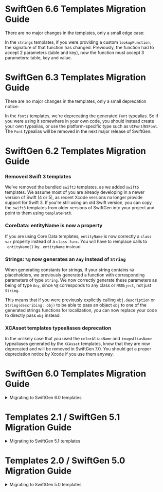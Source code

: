 # SwiftGen 6.6 Templates Migration Guide

There are no major changes in the templates, only a small edge case:

In the `strings` templates, if you were providing a custom `lookupFunction`, the signature of that function has changed. Previously, the function had to accept 2 parameters (table and key), now the function must accept 3 parameters: table, key and value.

# SwiftGen 6.3 Templates Migration Guide

There are no major changes in the templates, only a small deprecation notice:

In the `fonts` templates, we're deprecating the generated `Font` typealias. So if you were using it somewhere in your own code, you should instead create your own typealias, or use the platform-specific type such as `UIFont`/`NSFont`. The `Font` typealias will be removed in the next major release of SwiftGen.

# SwiftGen 6.2 Templates Migration Guide

### Removed Swift 3 templates

We've removed the bundled `swift3` templates, as we added `swift5` templates. We assume most of you are already developing in a newer version of Swift (4 or 5), as recent Xcode versions no longer provide support for Swift 3. If you're still using an old Swift version, you can copy the `swift3` templates from older versions of SwiftGen into your project and point to them using `templatePath`.

### CoreData: entityName is now a property

If you are using Core Data templates, `entityName` is now correctly a `class var` property instead of a `class func`. You will have to remplace calls to `.entityName()` by `.entityName` instead.

### Strings: `%@` now generates an `Any` instead of `String`

When generating constants for strings, if your string contains `%@` placeholders, we previously generated a function with corresponding parameters of type `String`. We now correctly generate these parameters as being of type `Any`, since `%@` corresponds to any class or `NSObject`, not just `String`.

This means that if you were previously explicitly calling `obj.description` or `String(describing: obj)` to be able to pass an object `obj` to one of the generated strings functions for localization, you can now replace your code to directly pass `obj` instead.

### XCAsset templates typealiases deprecation

In the unlikely case that you used the `colorAliasName` and `imageAliasName` typealiases generated by the `XCAsset` templates, know that they are now deprecated and will be removed in SwiftGen 7.0. You should get a proper depreciation notice by Xcode if you use them anyway.

# SwiftGen 6.0 Templates Migration Guide

<details>
<summary>Migrating to SwiftGen 6.0 templates</summary>

If you're moving from SwiftGen 5.x to SwiftGen 6.0, you'll need to be aware that some templates have been renamed, removed or merged with others. Follow this Migration Guide to use the new name for SwiftGen 6.x of the templates you were previously using with SwiftGen 5.x.

## Deprecated templates in SwiftGen 6.0

### Colors

| Old | New | Reason |
| --- | --- | ------ |
| `literals-swift3` | ✅ `literals-swift3` | |
| `literals-swift4` | ✅ `literals-swift4` | |
| `swift2` | ❌ _deleted_ | Really old Swift version |
| `swift3` | ✅ `swift3` | |
| `swift4` | ✅ `swift4` | |

### Fonts

| Old | New | Reason |
| --- | --- | ------ |
| `swift2` | ❌ _deleted_ | Really old Swift version |
| `swift3` | ✅ `swift3` | |
| `swift4` | ✅ `swift4` | |

### Storyboards / IB

The templates have been split up into separate templates for each specific functionality, in preparation of future functionalities such as accessibility identifiers.
- One template to generate scene information.
- One template to generate segue information.

| Old | New | Reason |
| --- | --- | ------ |
| `swift2` | ❌ _deleted_ | Really old Swift version |
| `swift3` | ➡️ `scenes-swift3`/`segues-swift3` | Split up into separate templates for the scenes and segues functionality |
| `swift4` | ➡️ `scenes-swift4`/`segues-swift4` | Split up into separate templates for the scenes and segues functionality |

⚠️ The `storybards` parser command from SwiftGen 5.x has been renamed `ib` in SwiftGen 6.0, so be sure to put those templates in a `ib` subfolder and not an `storyboards` subfolder. Also be sure to read the paragraph in [the general Migration Guide](../MigrationGuide.md#commands-can-have-multiple-outputs) about how to generate multiple outputs (from multiple templates) for a single input (a single set of input IB files).

### Strings

| Old | New | Reason |
| --- | --- | ------ |
| `flat-swift2` | ❌ _deleted_ | Really old Swift version |
| `flat-swift3` | ✅ `flat-swift3` | |
| `flat-swift4` | ✅ `flat-swift4` | |
| `structured-swift2` | ❌ _deleted_ | Really old Swift version |
| `structured-swift3` | ✅ `structured-swift3` | |
| `structured-swift4` | ✅ `structured-swift4` | |

### XCAssets

| Old | New | Reason |
| --- | --- | ------ |
| `swift2` | ❌ _deleted_ | Really old Swift version |
| `swift3` | ✅ `swift3` | |
| `swift4` | ✅ `swift4` | |

## Functionality changes in SwiftGen 6.0

All templates now have `swiftlint:disable all` at the top, so `swiftlint` users no longer need to ignore the generated files, although this is still highly recommended.

SwiftGen 6.0 uses the latest [Stencil](https://github.com/stencilproject/Stencil/blob/master/CHANGELOG.md#0131) and [StencilSwiftKit](https://github.com/SwiftGen/StencilSwiftKit/blob/stable/CHANGELOG.md#270) libraries, so there are plenty of new features for template writers, such as variable subscripting, an `indent` filter, better error reporting, ...

### Fonts

The template now provides a `registerAllCustomFonts()` function, which can be useful if you use custom fonts in your Interface Builder files. Just call it when your application starts. Otherwise, fonts will still auto-register when they're first used in code.

Note that if you call this method, you don't need to list the custom fonts under the `UIAppFonts` key of your `Info.plist` anymore. Calling this method instead of listing your custom fonts in your `Info.plist` thus has two advantages: you don't have to maintain the list up-to-date anymore when you add/remove a custom font, and it also works well with custom fonts you might embed in your frameworks (which don't have that `UIAppFonts` key in their own `Info.plist`).

### Storyboards / IB

The segues template now generates a handy initializer on `SegueType` for use in `prepareForSegue`, for example:

```swift
override func prepare(for segue: UIStoryboardSegue, sender: Any?) {
  switch StoryboardSegue.Message(segue) {
  case .embed?:
    // Prepare for your custom segue transition, passing information to the destionation VC
  case .customBack?:
    // Prepare for your custom segue transition, passing information to the destionation VC
  default:
    // Other segues from other scenes, not handled by this VC
    break
  }
}
```

The templates now handle the "Inherit module from target" setting in Interface Builder, so you may no longer need to set the `module: ...` parameter anymore if you have multiple targets.

### Strings

A thing of note for some users is that the SwiftGen parser no longer consolidates keys with different casing. This may affect you if you have `strings` files with inconsistent keys. See the [contexts Migration Guide](../SwiftGen%20Contexts.md#swiftgen-60-migration-guide) for more information.

### XCAssets

All groups (folders) are no longer namespaced by default. A group will now only be namespaced if you've enabled the corresponding "provides namespace" for that group in Xcode. To enable the old behaviour again, use the `forceProvidesNamespaces` parameter in your config file.

The template now supports `NSDataAsset` sets, so you can now safely access items such as JSON files or any other data files from your asset catalog.

Some smaller changes:
* The template no longer generates `allXXX` constants by default. This can be turned on again with the `allValues` parameter in your config file.
* Together with the previous item, the `noAllValues` parameter has been removed in favour of the `allValues` parameter in your config file.
* The old `allValues` constant (which was an alias for `allImages`) has been removed, use `allImages` instead.
* The deprecated `Image` typealias (to `UIImage`/`NSImage`) has been renamed to `AssetImageTypeAlias`.

</details>

# Templates 2.1 / SwiftGen 5.1 Migration Guide

<details>
<summary>Migrating to SwiftGen 5.1 templates</summary>

## Functionality changes in 2.1 (SwiftGen 5.1)

### XCAssets

The static `allValues` constant has been deprecated in favor of the `allImages` and `allColors` constants. This is because we've added support for named colors in asset catalogs.

</details>

# Templates 2.0 / SwiftGen 5.0 Migration Guide

<details>
<summary>Migrating to SwiftGen 5.0 templates</summary>

If you're moving from SwiftGen 4.x to SwiftGen 5.0, you'll need to be aware that some templates have been renamed, removed or merged with others. Follow this Migration Guide to use the new name for SwiftGen 5.x of the templates you were previously using with SwiftGen 4.x.

## Deprecated templates in 2.0 (SwiftGen 5.0)

The two general themes for this version are:

- Templates now reside in the subfolder corresponding to their parser (`colors`, `fonts`, ...) instead of the filename being prefixed with it.
- The `default` template doesn't exist anymore, templates now specify which swift version they support.

Below is a list of renamed ("➡️") and removed ("❌") templates, grouped by parser. If your template hasn't been renamed or removed, you don't need to do anything ("✅"). You still might want to review the documentation for that template, as there might be new features you may be interested in.

### Colors

| Old | New | Reason |
| --- | --- | ------ |
| `default` | ➡️ `swift2` | |
| `rawvalues` | ❌ _deleted_ | Seldomly used |
| `swift3` | ✅ `swift3` | |

### Fonts

| Old | New | Reason |
| --- | --- | ------ |
| `default` | ➡️ `swift2` | |
| `swift3` | ✅ `swift3` | |

### Images / XCAssets

| Old | New | Reason |
| --- | --- | ------ |
| `allvalues` | ➡️ `swift2`/`swift3` | All templates by default now generate an `allValues` static constant |
| `default` | ⚠️ `swift2` | Now integrates the recursive features of the previously named `dot-syntax` template |
| `dot-syntax` | ➡️ `swift2` | |
| `dot-syntax-swift3` | ➡️ `swift3` | |
| `swift3` | ⚠️ `swift3` | Now integrates the recursive features of the previously named `dot-syntax-swift3` template |

⚠️ The `images` parser command from SwiftGen 4.x has been renamed `xcassets` in SwiftGen 5.0, so be sure to put those templates in a `xcassets` subfolder and not an `images` subfolder.

### Storyboards

| Old | New | Reason |
| --- | --- | ------ |
| `default` | ➡️ `swift2` | |
| `lowercase` | ❌ _deleted_ | No longer needed since we prefix classes with their module |
| `osx-default` | ➡️ `swift2` | Unified with the iOS template, just use `swift2` |
| `osx-lowercase` | ❌ _deleted_ | No longer needed since we prefix classes with their module |
| `osx-swift3` | ➡️ `swift3` | Unified with the iOS template, just use `swift3` |
| `swift3` | ⚠️ `swift3` | You'll probably need to adapt your call sites. See below. |
| `uppercase` | ❌ _deleted_ | No longer needed since we prefix classes with their module |

### Strings

| Old | New | Reason |
| --- | --- | ------ |
| `default` | ➡️ `flat-swift2` | |
| `dot-syntax` | ➡️ `structured-swift2` | |
| `dot-syntax-swift3` | ➡️ `structured-swift3` | |
| `genstrings` | ❌ _deleted_ | Seldomly used |
| `no-comments-swift3` | ❌ _deleted_ | The other templates now support a `noComments` parameter |
| `structured` | ❌ _deleted_ | Deprecated by `dot-syntax` (now called `structured-swift2/3`) |
| `swift3` | ➡️ `flat-swift3` | |

## Functionality changes in 2.0 (SwiftGen 5.0)

### Storyboards

You'll probably notice that your old codebase won't work with the new generated code. This is because we use a new, swiftier way of generating types for storyboard scenes. What it boils down to is that, if you had the following line in your code base:

```swift
StoryboardScene.Message.instantiateMessageList()
```

It should now become:

```swift
StoryboardScene.Message.messageList.instantiate()
```

💡 Tip: to help you do this transition, you may be interested in using the ["compatibility template"](https://github.com/SwiftGen/templates/wiki/SwiftGen-5.0-Migration:-compatibility-template) we suggest here. It will allow you to generate compatibility code for the old storyboard function calls, generating **depreciation warnings + renaming fix-its** for that SwiftGen 4.x API. This way you could then **use Xcode's "Fix all in scope" feature** to let Xcode do the renaming and migration for you!

</details>
